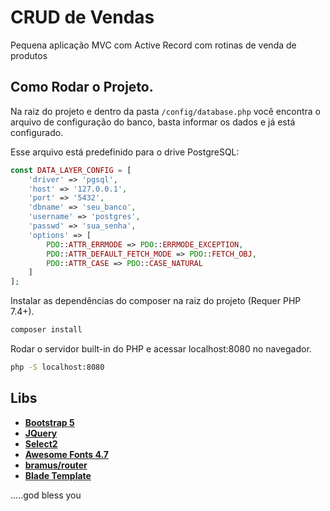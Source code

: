 # CRUD de Vendas

Pequena aplicação MVC com Active Record com rotinas de venda de produtos

## Como Rodar o Projeto.

Na raiz do projeto e dentro da pasta `/config/database.php` você encontra o arquivo de configuração do banco, basta informar os dados e já está configurado.

Esse arquivo está predefinido para o drive PostgreSQL:

```php // template.php
const DATA_LAYER_CONFIG = [
    'driver' => 'pgsql',
    'host' => '127.0.0.1',
    'port' => '5432',
    'dbname' => 'seu_banco',
    'username' => 'postgres',
    'passwd' => 'sua_senha',
    'options' => [
        PDO::ATTR_ERRMODE => PDO::ERRMODE_EXCEPTION,
        PDO::ATTR_DEFAULT_FETCH_MODE => PDO::FETCH_OBJ,
        PDO::ATTR_CASE => PDO::CASE_NATURAL
    ]
];
```

Instalar as dependências do composer na raiz do projeto (Requer PHP 7.4+).

```bash
composer install
```

Rodar o servidor built-in do PHP e acessar localhost:8080 no navegador.

```bash
php -S localhost:8080
```

## Libs

- **[Bootstrap 5](https://getbootstrap.com/docs/5.0/getting-started/introduction/)**
- **[JQuery](https://api.jquery.com/)**
- **[Select2](https://select2.org/)**
- **[Awesome Fonts 4.7](https://fontawesome.com/v4/icons/)**
- **[bramus/router](https://github.com/bramus/router)**
- **[Blade Template](https://github.com/EFTEC/BladeOne)**

.....god bless you
